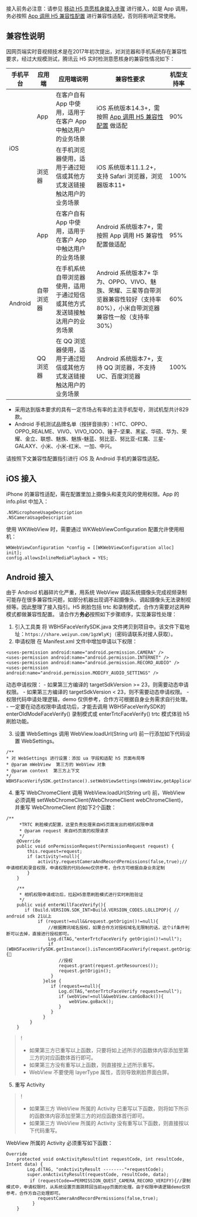 接入前务必注意：请参见 [移动 H5 意愿核身接入步骤](https://cloud.tencent.com/document/product/1007/77303) 进行接入，如是 App 调用，务必按照 [App 调用 H5 兼容性配置](https://cloud.tencent.com/document/product/1007/77304) 进行兼容性适配，否则将影响正常使用。
## 兼容性说明
因网页端实时音视频技术是在2017年初次提出，对浏览器和手机系统存在兼容性要求，经过大规模测试，腾讯云 H5 实时检测意愿核身的兼容性情况如下：
<table>
<thead>
<tr>
<th >手机平台</th>
<th >应用端</th>
<th >应用端说明</th>
<th >兼容性要求</th>
<th >机型支持率</th>
</tr>
</thead>
<tbody>
<tr>
<td rowspan=2 >iOS</td>
<td>App</td>
<td >在客户自有 App 中使用，适用于在客户 App 中触达用户的业务场景</td>
<td>iOS 系统版本14.3+，需按照 <a href ="https://cloud.tencent.com/document/product/1007/77304">App 调用 H5 兼容性配置</a> 做适配</td>
<td>90%</td>
</tr>
<tr>
<td>浏览器</td>
<td >在手机浏览器使用，适用于通过短信或其他方式发送链接触达用户的业务场景</td>
<td>iOS 系统版本11.1.2+，支持 Safari 浏览器，浏览器版本11+</td>
<td>100%</td>
</tr>
<tr>
<td rowspan=3>Android</td>
<td>App</td>
<td >在客户自有 App 中使用，适用于在客户 App 中触达用户的业务场景</td>
<td>Android 系统版本7+，需按照 App 调用 H5 兼容性配置做适配</td>
<td>95%</td>
</tr>
<tr>
<td>自带浏览器</td>
<td >在手机系统自带浏览器使用，适用于通过短信或其他方式发送链接触达用户的业务场景</td>
<td>Android 系统版本7+ 华为、OPPO、VIVO、魅族、荣耀、三星等自带浏览器兼容性较好（支持率80%），小米自带浏览器兼容性一般（支持率30%）</td>
<td>60%</td>
</tr>
<tr>
<td>QQ 浏览器</td>
<td >在 QQ 浏览器使用，适用于通过短信或其他方式发送链接触达用户的业务场景</td>
<td>Android 系统版本7+，支持 QQ 浏览器，不支持 UC、百度浏览器</td>
<td>100%</td>
</tr>
</tbody>
</table>

- 采用达到版本要求的具有一定市场占有率的主流手机型号，测试机型共计829款。
- Android 手机测试品牌名单（按拼音排序）：HTC、OPPO、OPPO_REALME、VIVO、VIVO_IQOO、锤子-坚果、黑鲨、华硕、华为、荣耀、金立、联想、魅族、魅族-魅蓝、努比亚、努比亚-红魔、三星-GALAXY、小米、小米-红米、一加、中兴。

请按照下文兼容性配置指引进行 iOS 及 Android 手机的兼容性适配。
## iOS 接入
iPhone 的兼容性适配，需在配置里加上摄像头和麦克风的使用权限。App 的 info.plist 中加入：
```
.NSMicrophoneUsageDescription  
.NSCameraUsageDescription
```
使用 WKWebView 时，需要通过 WKWebViewConfiguration 配置允许使用相机：
```
WKWebViewConfiguration *config = [[WKWebViewConfiguration alloc] init];
config.allowsInlineMediaPlayback = YES;
```

## Android 接入
由于 Android 机器碎片化严重，用系统 WebView 调起系统摄像头完成视频录制可能存在很多兼容性问题，如部分机器出现调不起摄像头、调起摄像头无法录制视频等。因此整理了接入指引。H5 刷脸包括 trtc 和录制模式，合作方需要对这两种模式都做兼容性配置。
请合作方**务必**按照如下步骤顺序，实现兼容性处理：
1. 引入工具类
将 WBH5FaceVerifySDK.java 文件拷贝到项目中。该文件下载地址：`https://share.weiyun.com/1gzWlyKj`（密码请联系对接人获取）。
2. 申请权限
在 Manifest.xml 文件中增加申请以下权限：
```
<uses-permission android:name="android.permission.CAMERA" />
<uses-permission android:name="android.permission.INTERNET" />
<uses-permission android:name="android.permission.RECORD_AUDIO" />
<uses-permission android:name="android.permission.MODIFY_AUDIO_SETTINGS" />
```
动态申请权限：
	- 如果第三方编译的 targetSdkVersion >= 23，则需要动态申请权限。
	- 如果第三方编译的 targetSdkVersion < 23，则不需要动态申请权限。
	- 权限代码申请处理逻辑，demo 仅供参考，合作方可根据自身业务需求自行处理。
	- 一定要在动态权限申请成功后，才能去调用 WBH5FaceVerifySDK的enterOldModeFaceVerify() 录制模式或 enterTrtcFaceVerify() trtc 模式体验 h5 刷脸功能。

3. 设置 WebSettings
调用 WebView.loadUrl(String url) 前一行添加如下代码设置 WebSettings。
```
/**
* 对 WebSettings 进行设置：添加 ua 字段和适配 h5 页面布局等
* @param mWebView  第三方的 WebView 对象
* @param context  第三方上下文
*/
WBH5FaceVerifySDK.getInstance().setWebViewSettings(mWebView,getApplicationContext());
```

4. 重写 WebChromeClient
调用 WebView.loadUrl(String url) 前，WebView 必须调用 setWebChromeClient(WebChromeClient webChromeClient)，并重写 WebChromeClient 的如下2个函数：
```
/**
     *TRTC 刷脸模式配置，这里负责处理来自H5页面发出的相机权限申请
     * @param request 来自H5页面的权限请求
     */
    @Override
    public void onPermissionRequest(PermissionRequest request) {
        this.request=request;
        if (activity!=null){
            activity.requestCameraAndRecordPermissions(false,true);//申请相机和录音权限，申请权限的代码demo仅供参考，合作方可根据自身业务定制
        }
    }

    /**
     * 相机权限申请成功后，拉起H5意愿刷脸模式进行实时刷脸验证
     */
    public void enterWillFaceVerify(){
       if (Build.VERSION.SDK_INT>Build.VERSION_CODES.LOLLIPOP){ // android sdk 21以上
            if (request!=null&&request.getOrigin()!=null){
                //根据腾讯域名授权，如果合作方对授权域名无限制的话，这个if条件判断可以去掉，直接进行授权即可。
                Log.d(TAG,"enterTrtcFaceVerify getOrigin()!=null");
                if (WBH5FaceVerifySDK.getInstance().isTencentH5FaceVerify(request.getOrigin().toString())){
                    //授权
                    request.grant(request.getResources());
                    request.getOrigin();
                 }
              }else {
                 if (request==null){
                    Log.d(TAG,"enterTrtcFaceVerify request==null");
                    if (webView!=null&&webView.canGoBack()){
                        webView.goBack();
                    }
                 }
              }
         }
    }
```
>! 
>- 如果第三方已重写以上函数，只要将如上述所示的函数体内容添加至第三方的对应函数体首行即可。
>- 如果第三方没有重写以上函数，则直接按上述所示重写。
>- WebView 不要使用 layerType 属性，否则导致刷脸界面白屏。

5. 重写 Activity
>! 
>- 如果第三方 WebView 所属的 Activity 已重写以下函数，则将如下所示的函数体内容添加至第三方的对应函数体首行即可。
>- 如果第三方 WebView 所属的 Activity 没有重写以下函数，则直接按以下代码重写。
>
WebView 所属的 Activity 必须重写如下函数：
```
Override
    protected void onActivityResult(int requestCode, int resultCode, Intent data) {
        Log.d(TAG, "onActivityResult --------"+requestCode);
        super.onActivityResult(requestCode, resultCode, data);
         if (requestCode==PERMISSION_QUEST_CAMERA_RECORD_VERIFY){//录制模式中，申请权限时，从系统设置页面跳转回当前app页面的处理。由于权限申请逻辑demo仅供参考，合作方自己处理即可。
            requestCameraAndRecordPermissions(false,true);  
          }
    }
```
